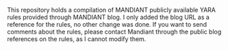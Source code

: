 This repository holds a compilation of MANDIANT publicly available YARA rules provided through MANDIANT blog. I only added the blog URL as a reference for the rules, no other change was done. If you want to send comments about the rules, please contact Mandiant through the public blog references on the rules, as I cannot modify them.